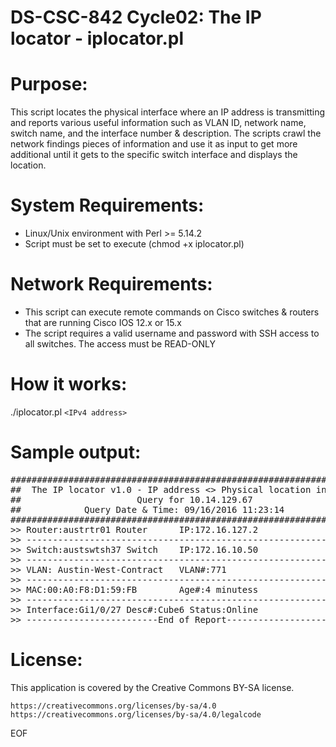# DS-CSC-842 Cycle02: The IP locator - iplocator.pl

# Purpose:
This script locates the physical interface where an IP address is transmitting and reports various useful information such as VLAN ID, network name, switch name, and the interface number & description. The scripts crawl the network findings pieces of information and use it as input to get more additional until it gets to the specific switch interface and displays the location. 

# System Requirements: 
- Linux/Unix environment with Perl >= 5.14.2
- Script must be set to execute (chmod +x iplocator.pl)

# Network Requirements:
- This script can execute remote commands on Cisco switches & routers that are running Cisco IOS 12.x or 15.x
- The script requires a valid username and password with SSH access to all switches. The access must be READ-ONLY

# How it works: 
./iplocator.pl `<IPv4 address>`

# Sample output:
<pre>
#################################################################
##	The IP locator v1.0 - IP address <> Physical location in LAN 
##				        Query for 10.14.129.67 
##		      Query Date & Time: 09/16/2016 11:23:14 
################################################################# 
>> Router:austrtr01 Router 		IP:172.16.127.2 
>> ----------------------------------------------------------------- 
>> Switch:austswtsh37 Switch 	IP:172.16.10.50 
>> ----------------------------------------------------------------- 
>> VLAN: Austin-West-Contract 	VLAN#:771 
>> ----------------------------------------------------------------- 
>> MAC:00:A0:F8:D1:59:FB 		Age#:4 minutess 
>> ----------------------------------------------------------------- 
>> Interface:Gi1/0/27 Desc#:Cube6 Status:Online 
>> -------------------------End of Report--------------------------- 
</pre>

# License:

This application is covered by the Creative Commons BY-SA license.

    https://creativecommons.org/licenses/by-sa/4.0
    https://creativecommons.org/licenses/by-sa/4.0/legalcode

EOF


